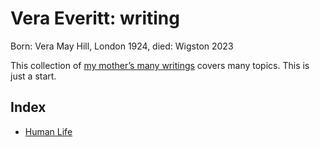 # Vera Everitt: writing

Born: Vera May Hill, London 1924, died: Wigston 2023

This collection of [my mother’s many writings](https://daveeveritt.github.io/vera-everitt-writing/) covers many topics. This is just a start.

## Index

- [Human Life](/vera-everitt-writing/human-life/)